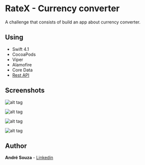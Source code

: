 # RateX - Currency converter

A challenge that consists of build an app about currency converter.

## Using

* Swift 4.1
* CocoaPods
* Viper
* Alamofire
* Core Data
* [Rest API](https://exchangeratesapi.io)

## Screenshots

![alt tag](https://image.ibb.co/ceendd/Captura_de_Tela_2018_07_18_a_s_12_26_42.png "Launch Screen")

![alt tag](https://image.ibb.co/giA4PJ/Captura_de_Tela_2018_07_18_a_s_12_22_50.png "Home")

![alt tag](https://image.ibb.co/fcVG4J/Captura_de_Tela_2018_07_18_a_s_16_08_30.png "Select currency")

![alt tag](https://image.ibb.co/kNULyd/Captura_de_Tela_2018_07_18_a_s_12_23_23.png " Converted currency")


## Author

**André Souza** - [Linkedin](https://www.linkedin.com/in/andrehsouza/)
